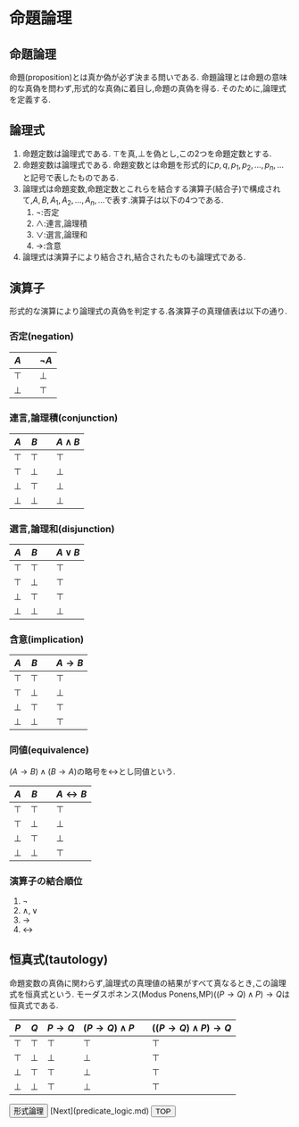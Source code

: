 <script type="text/x-mathjax-config">MathJax.Hub.Config({tex2jax:{inlineMath:[['\$','\$'],['\\(','\\)']],processEscapes:true},CommonHTML: {matchFontHeight:false}});</script>
<script type="text/javascript" async src="https://cdnjs.cloudflare.com/ajax/libs/mathjax/2.7.1/MathJax.js?config=TeX-MML-AM_CHTML"></script>

# 命題論理
##  命題論理
命題(proposition)とは真か偽が必ず決まる問いである.
命題論理とは命題の意味的な真偽を問わず,形式的な真偽に着目し,命題の真偽を得る.
そのために,論理式を定義する.

## 論理式
1. 命題定数は論理式である. $\top$を真,$\bot$を偽とし,この2つを命題定数とする.
1. 命題変数は論理式である. 命題変数とは命題を形式的に$p,q,p_1,p_2,\dots,p_n,\dots$と記号で表したものである.
1. 論理式は命題変数,命題定数とこれらを結合する演算子(結合子)で構成されて,$A,B,A_1,A_2,\dots,A_n,\dots$で表す.演算子は以下の4つである.
   1. $\lnot$:否定
   1. $\land$:連言,論理積
   1. $\lor$:選言,論理和
   1. $\to$:含意
1. 論理式は演算子により結合され,結合されたものも論理式である.

## 演算子
形式的な演算により論理式の真偽を判定する.各演算子の真理値表は以下の通り.

### 否定(negation)

|$A$||$\lnot A$|
|----|----|----|
|$\top$||$\bot$|
|$\bot$||$\top$|

### 連言,論理積(conjunction)

|$A$|$B$||$A \land B$|
|---|---|---|---|
|$\top$|$\top$||$\top$|
|$\top$|$\bot$||$\bot$|
|$\bot$|$\top$||$\bot$|
|$\bot$|$\bot$||$\bot$|

### 選言,論理和(disjunction)

|$A$|$B$||$A \lor B$|
|---|---|---|---|
|$\top$|$\top$||$\top$|
|$\top$|$\bot$||$\top$|
|$\bot$|$\top$||$\top$|
|$\bot$|$\bot$||$\bot$|

### 含意(implication)

|$A$|$B$||$A \to B$|
|---|---|---|---|
|$\top$|$\top$||$\top$|
|$\top$|$\bot$||$\bot$|
|$\bot$|$\top$||$\top$|
|$\bot$|$\bot$||$\top$|

### 同値(equivalence)

$(A \to B) \land (B \to A)$の略号を$\leftrightarrow$とし同値という.

|$A$|$B$||$A \leftrightarrow B$|
|---|---|---|---|
|$\top$|$\top$||$\top$|
|$\top$|$\bot$||$\bot$|
|$\bot$|$\top$||$\bot$|
|$\bot$|$\bot$||$\top$|

### 演算子の結合順位

1. $\lnot$
1. $\land,\lor$
1. $\to$
1. $\leftrightarrow$

## 恒真式(tautology)
命題変数の真偽に関わらず,論理式の真理値の結果がすべて真なるとき,この論理式を恒真式という.
モーダスポネンス(Modus Ponens,MP)$((P \to Q) \land P) \to Q$は恒真式である.

|$P$|$Q$|$P \to Q$|$(P \to Q) \land P$||$((P \to Q) \land P) \to Q$|
|---|---|---|---|---|---|
|$\top$|$\top$|$\top$|$\top$||$\top$|
|$\top$|$\bot$|$\bot$|$\bot$||$\top$|
|$\bot$|$\top$|$\top$|$\bot$||$\top$|
|$\bot$|$\bot$|$\top$|$\bot$||$\top$|

<input type="button" onclick="location.href='https://seisyuu-hantatsushi.github.io/axiomatic_set_theory/#%E5%BD%A2%E5%BC%8F%E8%AB%96%E7%90%86'" value="形式論理">
[Next](predicate_logic.md)
<input type="button" onclick="location.href='[https://seisyuu-hantatsushi.github.io/axiomatic_set_theory" value="TOP">
